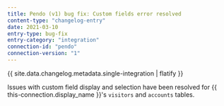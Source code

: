 ```yaml
---
title: Pendo (v1) bug fix: Custom fields error resolved
content-type: "changelog-entry"
date: 2021-03-10
entry-type: bug-fix
entry-category: "integration"
connection-id: "pendo"
connection-version: "1"
---
```


{{ site.data.changelog.metadata.single-integration | flatify }}

Issues with custom field display and selection have been resolved for {{ this-connection.display_name }}'s `visitors` and `accounts` tables.